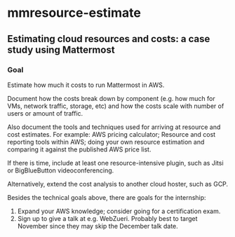 # mmresource-estimate
## Estimating cloud resources and costs: a case study using Mattermost

### Goal
Estimate how much it costs to run Mattermost in AWS.

Document how the costs break down by component (e.g. how much for VMs, network traffic, storage, etc)
and how the costs scale with number of users or amount of traffic.

Also document the tools and techniques used for arriving at resource and cost estimates.
For example: AWS pricing calculator; Resource and cost reporting tools within AWS; doing your own resource estimation and comparing it against the published AWS price list.

If there is time, include at least one resource-intensive plugin, such as Jitsi or BigBlueButton videoconferencing.

Alternatively, extend the cost analysis to another cloud hoster, such as GCP.

Besides the technical goals above, there are goals for the internship:
   1.  Expand your AWS knowledge; consider going for a certification exam.
   2.  Sign up to give a talk at e.g. WebZueri. Probably best to target November since they may skip the December talk date.
   
